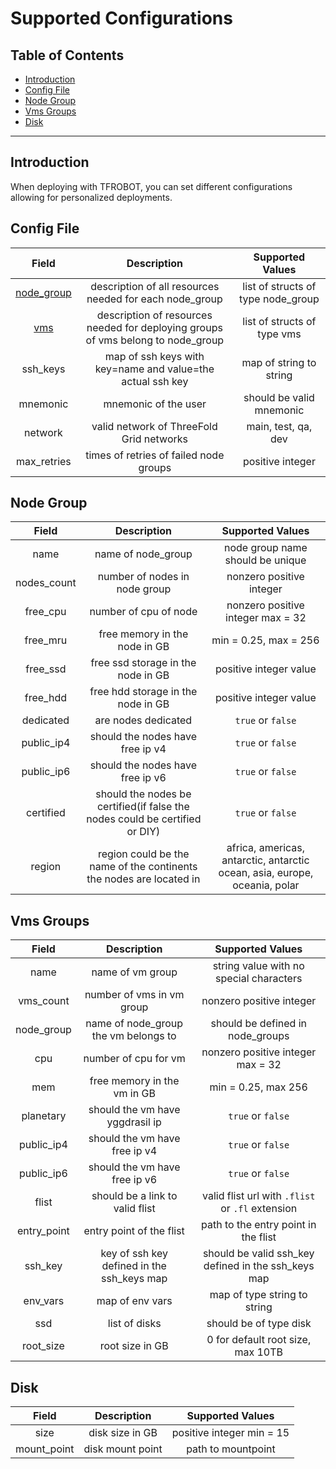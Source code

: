 <h1> Supported Configurations </h1>

<h2>Table of Contents</h2>

- [Introduction](#introduction)
- [Config File](#config-file)
- [Node Group](#node-group)
- [Vms Groups](#vms-groups)
- [Disk](#disk)

***

## Introduction

When deploying with TFROBOT, you can set different configurations allowing for personalized deployments.

## Config File

| Field | Description| Supported Values|
| :---:   | :---: | :---: |
| [node_group](#node-group) | description of all resources needed for each node_group | list of structs of type node_group |
| [vms](#vms-groups) | description of resources needed for deploying groups of vms belong to node_group | list of structs of type vms |
| ssh_keys | map of ssh keys with key=name and value=the actual ssh key | map of string to string |
| mnemonic | mnemonic of the user | should be valid mnemonic |
| network | valid network of ThreeFold Grid networks | main, test, qa, dev |
| max_retries | times of retries of failed node groups | positive integer |

## Node Group

| Field | Description| Supported Values|
| :---:   | :---: | :---: |
| name | name of node_group | node group name should be unique |
| nodes_count | number of nodes in node group| nonzero positive integer |
| free_cpu | number of cpu of node | nonzero positive integer max = 32 |
| free_mru | free memory in the node in GB | min = 0.25, max = 256 |
| free_ssd | free ssd storage in the node in GB | positive integer value |
| free_hdd | free hdd storage in the node in GB | positive integer value |
| dedicated | are nodes dedicated | `true` or `false` |
| public_ip4 | should the nodes have free ip v4 | `true` or `false` |
| public_ip6 | should the nodes have free ip v6 | `true` or `false` |
| certified | should the nodes be certified(if false the nodes could be certified or DIY)  | `true` or `false` |
| region | region could be the name of the continents the nodes are located in | africa, americas, antarctic, antarctic ocean, asia, europe, oceania, polar |

## Vms Groups

| Field | Description| Supported Values|
| :---:   | :---: | :---: |
| name | name of vm group | string value with no special characters |
| vms_count | number of vms in vm group| nonzero positive integer |
| node_group | name of node_group the vm belongs to | should be defined in node_groups |
| cpu | number of cpu for vm | nonzero positive integer max = 32  |
| mem | free memory in the vm in GB | min = 0.25, max 256 |
| planetary | should the vm have yggdrasil ip | `true` or `false` |
| public_ip4 | should the vm have free ip v4 | `true` or `false` |
| public_ip6 | should the vm have free ip v6 | `true` or `false` |
| flist | should be a link to valid flist | valid flist url with `.flist` or `.fl` extension |
| entry_point | entry point of the flist | path to the entry point in the flist |
| ssh_key | key of ssh key defined in the ssh_keys map | should be valid ssh_key defined in the ssh_keys map |
| env_vars | map of env vars | map of type string to string |
| ssd | list of disks | should be of type disk|
| root_size | root size in GB | 0 for default root size, max 10TB |

## Disk

| Field | Description| Supported Values|
| :---:   | :---: | :---: |
| size | disk size in GB| positive integer min = 15 |
| mount_point | disk mount point | path to mountpoint |
